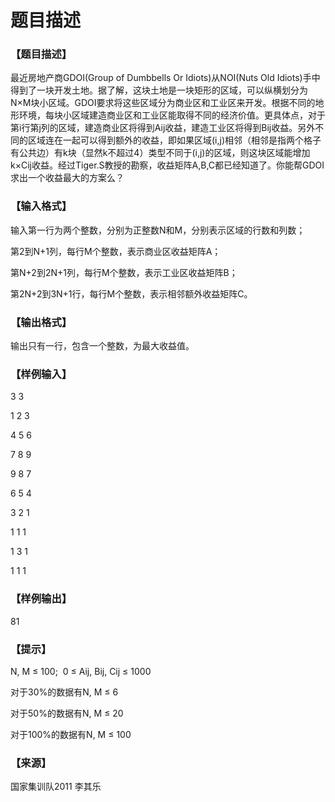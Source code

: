 # 题目描述


<h3>
【题目描述】
</h3>
<p>
最近房地产商GDOI(Group of Dumbbells Or Idiots)从NOI(Nuts Old Idiots)手中得到了一块开发土地。据了解，这块土地是一块矩形的区域，可以纵横划分为N×M块小区域。GDOI要求将这些区域分为商业区和工业区来开发。根据不同的地形环境，每块小区域建造商业区和工业区能取得不同的经济价值。更具体点，对于第i行第j列的区域，建造商业区将得到Aij收益，建造工业区将得到Bij收益。另外不同的区域连在一起可以得到额外的收益，即如果区域(i,j)相邻（相邻是指两个格子有公共边）有k块（显然k不超过4）类型不同于(i,j)的区域，则这块区域能增加k×Cij收益。经过Tiger.S教授的勘察，收益矩阵A,B,C都已经知道了。你能帮GDOI求出一个收益最大的方案么？
</p>
<h3>
【输入格式】
</h3>
<p>
输入第一行为两个整数，分别为正整数N和M，分别表示区域的行数和列数；
</p>
<p>
第2到N+1列，每行M个整数，表示商业区收益矩阵A；
</p>
<p>
第N+2到2N+1列，每行M个整数，表示工业区收益矩阵B；
</p>
<p>
第2N+2到3N+1行，每行M个整数，表示相邻额外收益矩阵C。
</p>
<h3>
【输出格式】
</h3>
<p>
输出只有一行，包含一个整数，为最大收益值。
</p>
<h3>
【样例输入】
</h3>
<p>
3 3
</p>
<p>
1 2 3
</p>
<p>
4 5 6
</p>
<p>
7 8 9
</p>
<p>
9 8 7
</p>
<p>
6 5 4
</p>
<p>
3 2 1
</p>
<p>
1 1 1
</p>
<p>
1 3 1
</p>
<p>
1 1 1
</p>
<h3>
【样例输出】
</h3>
<p>
81
</p>
<h3>
【提示】
</h3>
<p>
N, M ≤ 100;  0 ≤ Aij, Bij, Cij ≤ 1000
</p>
<p>
对于30%的数据有N, M ≤ 6
</p>
<p>
对于50%的数据有N, M ≤ 20
</p>
<p>
对于100%的数据有N, M ≤ 100
</p>
<h3>
【来源】
</h3>
<p>
国家集训队2011 李其乐
</p>
